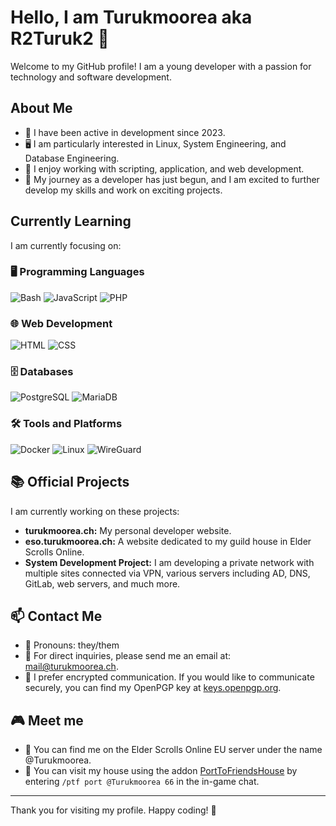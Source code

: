 # Hello, I am Turukmoorea aka R2Turuk2 👋

Welcome to my GitHub profile! I am a young developer with a passion for technology and software development.

## About Me

- 🌱 I have been active in development since 2023.
- 🖥️ I am particularly interested in Linux, System Engineering, and Database Engineering.
- 📝 I enjoy working with scripting, application, and web development.
- 🚀 My journey as a developer has just begun, and I am excited to further develop my skills and work on exciting projects.

## Currently Learning

I am currently focusing on:

### 🖥️ Programming Languages
<p align="left">
  <img src="https://img.shields.io/badge/Bash-4EAA25?style=for-the-badge&logo=gnu-bash&logoColor=white" alt="Bash" />
  <img src="https://img.shields.io/badge/JavaScript-F7DF1E?style=for-the-badge&logo=javascript&logoColor=black" alt="JavaScript" />
  <img src="https://img.shields.io/badge/PHP-777BB4?style=for-the-badge&logo=php&logoColor=white" alt="PHP" />
</p>

### 🌐 Web Development
<p align="left">
  <img src="https://img.shields.io/badge/HTML-E34F26?style=for-the-badge&logo=html5&logoColor=white" alt="HTML" />
  <img src="https://img.shields.io/badge/CSS-1572B6?style=for-the-badge&logo=css3&logoColor=white" alt="CSS" />
</p>

### 🗄️ Databases
<p align="left">
  <img src="https://img.shields.io/badge/PostgreSQL-336791?style=for-the-badge&logo=postgresql&logoColor=white" alt="PostgreSQL" />
  <img src="https://img.shields.io/badge/MariaDB-003545?style=for-the-badge&logo=mariadb&logoColor=white" alt="MariaDB" />
</p>

### 🛠️ Tools and Platforms
<p align="left">
  <img src="https://img.shields.io/badge/Docker-2496ED?style=for-the-badge&logo=docker&logoColor=white" alt="Docker" />
  <img src="https://img.shields.io/badge/Linux-FCC624?style=for-the-badge&logo=linux&logoColor=black" alt="Linux" />
  <img src="https://img.shields.io/badge/WireGuard-88171A?style=for-the-badge&logo=wireguard&logoColor=white" alt="WireGuard" />
</p>

## 📚 Official Projects

I am currently working on these projects:
- **turukmoorea.ch:** My personal developer website.
- **eso.turukmoorea.ch:** A website dedicated to my guild house in Elder Scrolls Online.
- **System Development Project:** I am developing a private network with multiple sites connected via VPN, various servers including AD, DNS, GitLab, web servers, and much more.

## 📫 Contact Me

- 🌈 Pronouns: they/them
- 📧 For direct inquiries, please send me an email at: [mail@turukmoorea.ch](mailto:mail@turukmoorea.ch).
- 🔐 I prefer encrypted communication. If you would like to communicate securely, you can find my OpenPGP key at [keys.openpgp.org](https://keys.openpgp.org/search?q=mail%40turukmoorea.ch).

## 🎮 Meet me

- 💬 You can find me on the Elder Scrolls Online EU server under the name @Turukmoorea.
- 🏡 You can visit my house using the addon [PortToFriendsHouse](https://www.esoui.com/downloads/info1758-PorttoFriendsHouse.html) by entering `/ptf port @Turukmoorea 66` in the in-game chat.

---

Thank you for visiting my profile. Happy coding! 🚀
